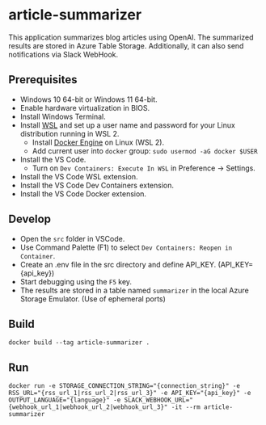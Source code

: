 # article-summarizer
This application summarizes blog articles using OpenAI.
The summarized results are stored in Azure Table Storage.
Additionally, it can also send notifications via Slack WebHook.

## Prerequisites
- Windows 10 64-bit or Windows 11 64-bit.
- Enable hardware virtualization in BIOS.
- Install Windows Terminal.
- Install [WSL](https://learn.microsoft.com/en-us/windows/wsl/install) and set up a user name and password for your Linux distribution running in WSL 2.
    - Install [Docker Engine](https://docs.docker.com/engine/install/ubuntu/#install-using-the-convenience-script) on Linux (WSL 2).
    - Add current user into `docker` group: `sudo usermod -aG docker $USER`
- Install the VS Code.
    - Turn on `Dev Containers: Execute In WSL` in Preference -> Settings.
- Install the VS Code WSL extension.
- Install the VS Code Dev Containers extension.
- Install the VS Code Docker extension.

## Develop
- Open the `src` folder in VSCode.
- Use Command Palette (F1) to select `Dev Containers: Reopen in Container`.
- Create an .env file in the src directory and define API_KEY. (API_KEY={api_key})
- Start debugging using the `F5` key.
- The results are stored in a table named `summarizer` in the local Azure Storage Emulator. (Use of ephemeral ports)

## Build
`docker build --tag article-summarizer .`

## Run
`docker run -e STORAGE_CONNECTION_STRING="{connection_string}" -e RSS_URL="{rss_url_1|rss_url_2|rss_url_3}" -e API_KEY="{api_key}" -e OUTPUT_LANGUAGE="{language}" -e SLACK_WEBHOOK_URL="{webhook_url_1|webhook_url_2|webhook_url_3}" -it --rm article-summarizer`

